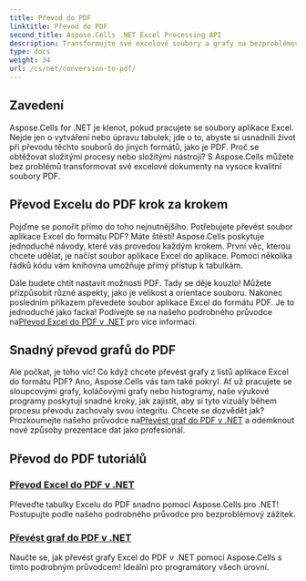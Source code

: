 ```yaml
---
title: Převod do PDF
linktitle: Převod do PDF
second_title: Aspose.Cells .NET Excel Processing API
description: Transformujte své excelové soubory a grafy na bezproblémové PDF pomocí našich snadno sledovatelných výukových programů Aspose.Cells for .NET.
type: docs
weight: 34
url: /cs/net/conversion-to-pdf/
---
```

## Zavedení

Aspose.Cells for .NET je klenot, pokud pracujete se soubory aplikace Excel. Nejde jen o vytváření nebo úpravu tabulek; jde o to, abyste si usnadnili život při převodu těchto souborů do jiných formátů, jako je PDF. Proč se obtěžovat složitými procesy nebo složitými nástroji? S Aspose.Cells můžete bez problémů transformovat své excelové dokumenty na vysoce kvalitní soubory PDF. 

## Převod Excelu do PDF krok za krokem

Pojďme se ponořit přímo do toho nejnutnějšího. Potřebujete převést soubor aplikace Excel do formátu PDF? Máte štěstí! Aspose.Cells poskytuje jednoduché návody, které vás provedou každým krokem. První věc, kterou chcete udělat, je načíst soubor aplikace Excel do aplikace. Pomocí několika řádků kódu vám knihovna umožňuje přímý přístup k tabulkám.

 Dále budete chtít nastavit možnosti PDF. Tady se děje kouzlo! Můžete přizpůsobit různé aspekty, jako je velikost a orientace souboru. Nakonec posledním příkazem převedete soubor aplikace Excel do formátu PDF. Je to jednoduché jako facka! Podívejte se na našeho podrobného průvodce na[Převod Excel do PDF v .NET](./excel-to-pdf-conversion/) pro více informací.

## Snadný převod grafů do PDF

Ale počkat, je toho víc! Co když chcete převést grafy z listů aplikace Excel do formátu PDF? Ano, Aspose.Cells vás tam také pokryl. Ať už pracujete se sloupcovými grafy, koláčovými grafy nebo histogramy, naše výukové programy poskytují snadné kroky, jak zajistit, aby si tyto vizuály během procesu převodu zachovaly svou integritu. Chcete se dozvědět jak? Prozkoumejte našeho průvodce na[Převést graf do PDF v .NET](./convert-chart-to-pdf/) a odemknout nové způsoby prezentace dat jako profesionál.

## Převod do PDF tutoriálů
### [Převod Excel do PDF v .NET](./excel-to-pdf-conversion/)
Převeďte tabulky Excelu do PDF snadno pomocí Aspose.Cells pro .NET! Postupujte podle našeho podrobného průvodce pro bezproblémový zážitek.
### [Převést graf do PDF v .NET](./convert-chart-to-pdf/)
Naučte se, jak převést grafy Excel do PDF v .NET pomocí Aspose.Cells s tímto podrobným průvodcem! Ideální pro programátory všech úrovní.